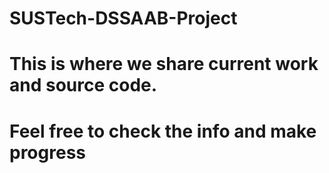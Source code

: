 # SUSTech-DSSAAB-Project
# This is where we share current work and source code.
# Feel free to check the info and make progress
